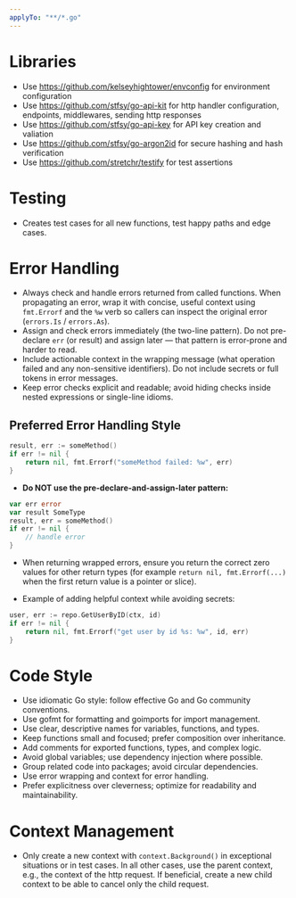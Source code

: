 ```yaml
---
applyTo: "**/*.go"
---
```


# Libraries
- Use https://github.com/kelseyhightower/envconfig for environment configuration
- Use https://github.com/stfsy/go-api-kit for http handler configuration, endpoints, middlewares, sending http responses
- Use https://github.com/stfsy/go-api-key for API key creation and valiation
- Use https://github.com/stfsy/go-argon2id for secure hashing and hash verification
- Use https://github.com/stretchr/testify for test assertions

# Testing
- Creates test cases for all new functions, test happy paths and edge cases.

# Error Handling
- Always check and handle errors returned from called functions. When propagating an error, wrap it with concise, useful context using `fmt.Errorf` and the `%w` verb so callers can inspect the original error (`errors.Is` / `errors.As`).
- Assign and check errors immediately (the two-line pattern). Do not pre-declare `err` (or result) and assign later — that pattern is error-prone and harder to read.
- Include actionable context in the wrapping message (what operation failed and any non-sensitive identifiers). Do not include secrets or full tokens in error messages.
- Keep error checks explicit and readable; avoid hiding checks inside nested expressions or single-line idioms.

## Preferred Error Handling Style
```go
result, err := someMethod()
if err != nil {
	return nil, fmt.Errorf("someMethod failed: %w", err)
}
```

- **Do NOT use the pre-declare-and-assign-later pattern:**
```go
var err error
var result SomeType
result, err = someMethod()
if err != nil {
	// handle error
}
```

- When returning wrapped errors, ensure you return the correct zero values for other return types (for example `return nil, fmt.Errorf(...)` when the first return value is a pointer or slice).

- Example of adding helpful context while avoiding secrets:
```go
user, err := repo.GetUserByID(ctx, id)
if err != nil {
	return nil, fmt.Errorf("get user by id %s: %w", id, err)
}
```

# Code Style
- Use idiomatic Go style: follow effective Go and Go community conventions.
- Use gofmt for formatting and goimports for import management.
- Use clear, descriptive names for variables, functions, and types.
- Keep functions small and focused; prefer composition over inheritance.
- Add comments for exported functions, types, and complex logic.
- Avoid global variables; use dependency injection where possible.
- Group related code into packages; avoid circular dependencies.
- Use error wrapping and context for error handling.
- Prefer explicitness over cleverness; optimize for readability and maintainability.

# Context Management
- Only create a new context with `context.Background()` in exceptional situations or in test cases. In all other cases, use the parent context, e.g., the context of the http request. If beneficial, create a new child context to be able to cancel only the child request.
